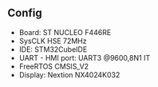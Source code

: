 ## Config

- Board: ST NUCLEO F446RE
- SysCLK HSE 72MHz
- IDE: STM32CubeIDE
- UART - HMI port: UART3 @9600,8N1 IT
- FreeRTOS CMSIS_V2
- Display: Nextion NX4024K032

